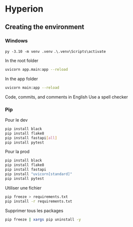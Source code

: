 # Hyperion

## Creating the environment

### Windows

`py -3.10 -m venv .venv`
`.\.venv\Scripts\activate`

In the root folder

```bash
uvicorn app.main:app --reload
```

In the app folder

```bash
uvicorn main:app --reload
```

Code, commits, and comments in English
Use a spell checker

### Pip

Pour le dev

```bash
pip install black
pip install flake8
pip install fastapi[all]
pip install pytest
```

Pour la prod

```bash
pip install black
pip install flake8
pip install fastapi
pip install "uvicorn[standard]"
pip install pytest
```

Utiliser une fichier

```bash
pip freeze > requirements.txt
pip install -r requirements.txt
```

Supprimer tous les packages

```bash
pip freeze | xargs pip uninstall -y
```
